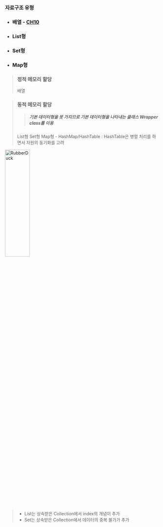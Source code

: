 
### 자료구조 유형
* ### 배열  - [CH10](https://github.com/1000004/TLI/tree/main/Java/CH10_%EB%B0%B0%EC%97%B4)
* ### List형
* ### Set형
* ### Map형
> ### 정적 메모리 할당
> 배열

> ### 동적 메모리 할당
> > ##### 기본 데이터형을 못 가지므로 기본 데이터형을 나타내는 클래스 Wrapper class를 이용
> List형
> Set형
> Map형 - HashMap/HashTable : HashTable은 병렬 처리를 하면서 자원의 동기화를 고려

<img src="https://postfiles.pstatic.net/MjAyMjA1MTVfMTg5/MDAxNjUyNjA1NTYzMzY5.4USEHVjTLChxGaOxIlzLPZl8mTLWwnEFlJGQW0Kho9og.5hny5hmUbX3_KawPjRERJlUipDU6TMFLtcdgfsU2wncg.PNG.forget980/%ED%99%94%EB%A9%B4_%EC%BA%A1%EC%B2%98_2022-05-15_180555.png?type=w580" width="40%" height="30%" title="px(픽셀) 크기 설정" alt="RubberDuck"></img>

> + List는 상속받은 Collection에서 index의 개념이 추가
> + Set는 상속받은 Collection에서 데이터의 중복 불가가 추가
